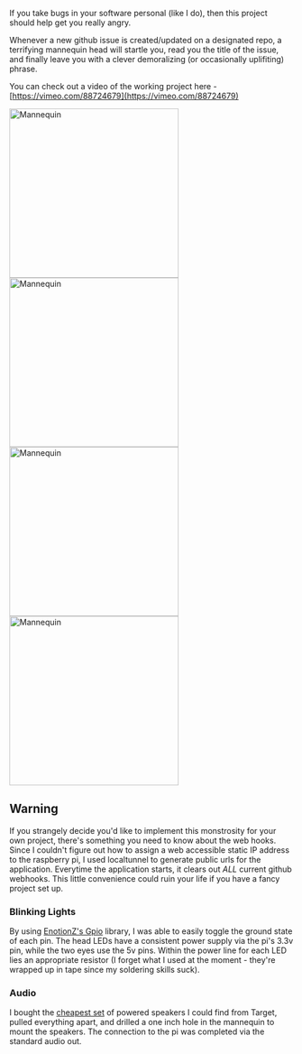 If you take bugs in your software personal (like I do), then this project should help get you really angry.

Whenever a new github issue is created/updated on a designated repo, a terrifying mannequin head will startle you, read you the title of the issue, and finally leave you with a clever demoralizing (or occasionally uplifiting) phrase.

You can check out a video of the working project here - [https://vimeo.com/88724679](https://vimeo.com/88724679)

<img src="https://raw2.github.com/joelongstreet/bug-face/master/img/1.jpg" alt="Mannequin" width="300px"/>
<img src="https://raw2.github.com/joelongstreet/bug-face/master/img/2.jpg" alt="Mannequin" width="300px"/>
<img src="https://raw2.github.com/joelongstreet/bug-face/master/img/3.jpg" alt="Mannequin" width="300px"/>
<img src="https://raw2.github.com/joelongstreet/bug-face/master/img/5.jpg" alt="Mannequin" width="300px"/>


## Warning
If you strangely decide you'd like to implement this monstrosity for your own project, there's something you need to know about the web hooks. Since I couldn't figure out how to assign a web accessible static IP address to the raspberry pi, I used localtunnel to generate public urls for the application. Everytime the application starts, it clears out *ALL* current github webhooks. This little convenience could ruin your life if you have a fancy project set up.


### Blinking Lights
By using [EnotionZ's Gpio](https://github.com/EnotionZ/GpiO) library, I was able to easily toggle the ground state of each pin. The head LEDs have a consistent power supply via the pi's 3.3v pin, while the two eyes use the 5v pins. Within the power line for each LED lies an appropriate resistor (I forget what I used at the moment - they're wrapped up in tape since my soldering skills suck).


### Audio
I bought the [cheapest set](https://www.google.com/shopping/product/5045043905674639712?es_sm=91&sclient=psy-ab&q=super+cheap+iphone+speaker+case&oq=super+cheap+iphone+speaker+case&pbx=1&bav=on.2,or.r_cp.r_qf.&bvm=bv.59568121,d.cWc,pv.xjs.s.en_US.1EneOJbgwUk.O&espv=210&biw=1024&bih=1185&tch=1&ech=1&psi=0tPeUveEL-q0sQT9ooCoDQ.1390334931737.5&ei=4tPeUtWDIvLOsAS4-ICgDQ&ved=0COwGEKYrMBI) of powered speakers I could find from Target, pulled everything apart, and drilled a one inch hole in the mannequin to mount the speakers. The connection to the pi was completed via the standard audio out.